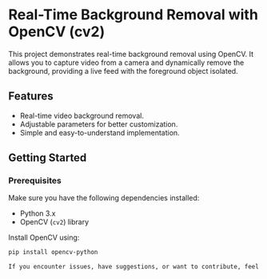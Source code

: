 # Real-Time Background Removal with OpenCV (cv2)

This project demonstrates real-time background removal using OpenCV. It allows you to capture video from a camera and dynamically remove the background, providing a live feed with the foreground object isolated.

## Features

- Real-time video background removal.
- Adjustable parameters for better customization.
- Simple and easy-to-understand implementation.

## Getting Started

### Prerequisites

Make sure you have the following dependencies installed:

- Python 3.x
- OpenCV (`cv2`) library

Install OpenCV using:

```bash
pip install opencv-python

If you encounter issues, have suggestions, or want to contribute, feel free to open an issue or submit a pull request.

